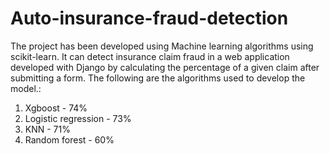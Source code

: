 # Auto-insurance-fraud-detection
The project has been developed using Machine learning algorithms using scikit-learn. It can detect insurance claim fraud in a web application developed with Django by calculating the percentage of a given claim after submitting a form. The following are the algorithms used to develop the model.:

1) Xgboost - 74%
2) Logistic regression - 73%
3) KNN - 71%
4) Random forest - 60%
